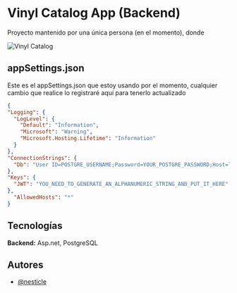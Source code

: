 # Vinyl Catalog App (Backend)

Proyecto mantenido por una única persona (en el momento), donde 

![Vinyl Catalog](https://user-images.githubusercontent.com/1715022/89719450-feff9400-d98d-11ea-850b-d121d914dc73.png)

## appSettings.json

Este es el appSettings.json que estoy usando por el momento, cualquier cambio que realice lo registraré aquí para tenerlo actualizado

```json
{
"Logging": {
  "LogLevel": {
    "Default": "Information",
    "Microsoft": "Warning",
    "Microsoft.Hosting.Lifetime": "Information"
  }
},
"ConnectionStrings": {
  "Db": "User ID=POSTGRE_USERNAME;Password=YOUR_POSTGRE_PASSWORD;Host=localhost;Port=5432;Database=Vinyl_Collection;Pooling=true"
},
"Keys": {
  "JWT": "YOU_NEED_TO_GENERATE_AN_ALPHANUMERIC_STRING_AND_PUT_IT_HERE"
},
  "AllowedHosts": "*"
}
```

## Tecnologías

**Backend:** Asp.net, PostgreSQL

## Autores

- [@nesticle](https://www.github.com/NESTicle)
